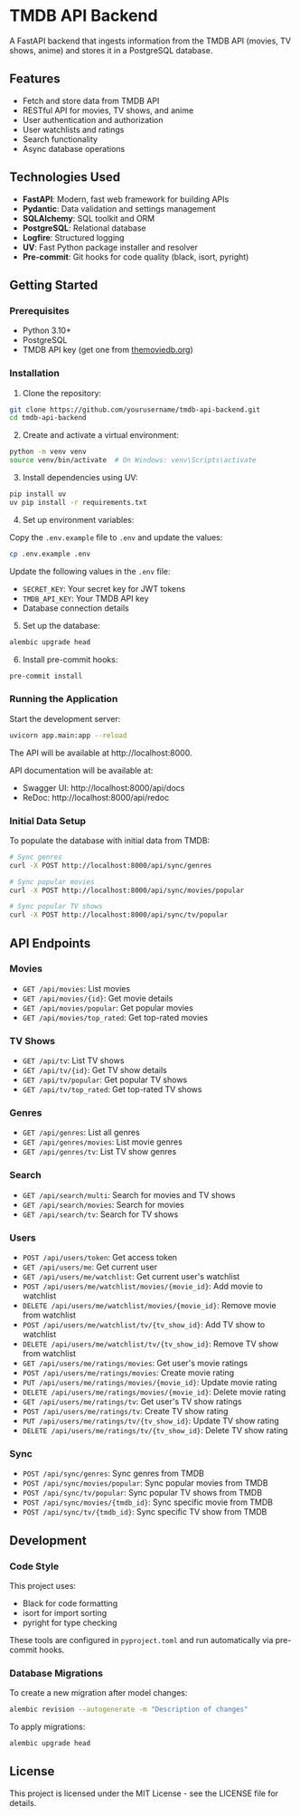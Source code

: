 # TMDB API Backend

A FastAPI backend that ingests information from the TMDB API (movies, TV shows, anime) and stores it in a PostgreSQL database.

## Features

- Fetch and store data from TMDB API
- RESTful API for movies, TV shows, and anime
- User authentication and authorization
- User watchlists and ratings
- Search functionality
- Async database operations

## Technologies Used

- **FastAPI**: Modern, fast web framework for building APIs
- **Pydantic**: Data validation and settings management
- **SQLAlchemy**: SQL toolkit and ORM
- **PostgreSQL**: Relational database
- **Logfire**: Structured logging
- **UV**: Fast Python package installer and resolver
- **Pre-commit**: Git hooks for code quality (black, isort, pyright)

## Getting Started

### Prerequisites

- Python 3.10+
- PostgreSQL
- TMDB API key (get one from [themoviedb.org](https://www.themoviedb.org/documentation/api))

### Installation

1. Clone the repository:

```bash
git clone https://github.com/yourusername/tmdb-api-backend.git
cd tmdb-api-backend
```

2. Create and activate a virtual environment:

```bash
python -m venv venv
source venv/bin/activate  # On Windows: venv\Scripts\activate
```

3. Install dependencies using UV:

```bash
pip install uv
uv pip install -r requirements.txt
```

4. Set up environment variables:

Copy the `.env.example` file to `.env` and update the values:

```bash
cp .env.example .env
```

Update the following values in the `.env` file:
- `SECRET_KEY`: Your secret key for JWT tokens
- `TMDB_API_KEY`: Your TMDB API key
- Database connection details

5. Set up the database:

```bash
alembic upgrade head
```

6. Install pre-commit hooks:

```bash
pre-commit install
```

### Running the Application

Start the development server:

```bash
uvicorn app.main:app --reload
```

The API will be available at http://localhost:8000.

API documentation will be available at:
- Swagger UI: http://localhost:8000/api/docs
- ReDoc: http://localhost:8000/api/redoc

### Initial Data Setup

To populate the database with initial data from TMDB:

```bash
# Sync genres
curl -X POST http://localhost:8000/api/sync/genres

# Sync popular movies
curl -X POST http://localhost:8000/api/sync/movies/popular

# Sync popular TV shows
curl -X POST http://localhost:8000/api/sync/tv/popular
```

## API Endpoints

### Movies

- `GET /api/movies`: List movies
- `GET /api/movies/{id}`: Get movie details
- `GET /api/movies/popular`: Get popular movies
- `GET /api/movies/top_rated`: Get top-rated movies

### TV Shows

- `GET /api/tv`: List TV shows
- `GET /api/tv/{id}`: Get TV show details
- `GET /api/tv/popular`: Get popular TV shows
- `GET /api/tv/top_rated`: Get top-rated TV shows

### Genres

- `GET /api/genres`: List all genres
- `GET /api/genres/movies`: List movie genres
- `GET /api/genres/tv`: List TV show genres

### Search

- `GET /api/search/multi`: Search for movies and TV shows
- `GET /api/search/movies`: Search for movies
- `GET /api/search/tv`: Search for TV shows

### Users

- `POST /api/users/token`: Get access token
- `GET /api/users/me`: Get current user
- `GET /api/users/me/watchlist`: Get current user's watchlist
- `POST /api/users/me/watchlist/movies/{movie_id}`: Add movie to watchlist
- `DELETE /api/users/me/watchlist/movies/{movie_id}`: Remove movie from watchlist
- `POST /api/users/me/watchlist/tv/{tv_show_id}`: Add TV show to watchlist
- `DELETE /api/users/me/watchlist/tv/{tv_show_id}`: Remove TV show from watchlist
- `GET /api/users/me/ratings/movies`: Get user's movie ratings
- `POST /api/users/me/ratings/movies`: Create movie rating
- `PUT /api/users/me/ratings/movies/{movie_id}`: Update movie rating
- `DELETE /api/users/me/ratings/movies/{movie_id}`: Delete movie rating
- `GET /api/users/me/ratings/tv`: Get user's TV show ratings
- `POST /api/users/me/ratings/tv`: Create TV show rating
- `PUT /api/users/me/ratings/tv/{tv_show_id}`: Update TV show rating
- `DELETE /api/users/me/ratings/tv/{tv_show_id}`: Delete TV show rating

### Sync

- `POST /api/sync/genres`: Sync genres from TMDB
- `POST /api/sync/movies/popular`: Sync popular movies from TMDB
- `POST /api/sync/tv/popular`: Sync popular TV shows from TMDB
- `POST /api/sync/movies/{tmdb_id}`: Sync specific movie from TMDB
- `POST /api/sync/tv/{tmdb_id}`: Sync specific TV show from TMDB

## Development

### Code Style

This project uses:
- Black for code formatting
- isort for import sorting
- pyright for type checking

These tools are configured in `pyproject.toml` and run automatically via pre-commit hooks.

### Database Migrations

To create a new migration after model changes:

```bash
alembic revision --autogenerate -m "Description of changes"
```

To apply migrations:

```bash
alembic upgrade head
```

## License

This project is licensed under the MIT License - see the LICENSE file for details.
